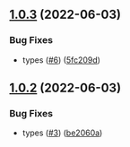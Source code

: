 ## [1.0.3](https://github.com/dankreiger/fetch-woof/compare/v1.0.2...v1.0.3) (2022-06-03)


### Bug Fixes

* types ([#6](https://github.com/dankreiger/fetch-woof/issues/6)) ([5fc209d](https://github.com/dankreiger/fetch-woof/commit/5fc209d9bea63f2309f510fd2754b75926ba7fff))

## [1.0.2](https://github.com/dankreiger/fetch-woof/compare/v1.0.1...v1.0.2) (2022-06-03)


### Bug Fixes

* types ([#3](https://github.com/dankreiger/fetch-woof/issues/3)) ([be2060a](https://github.com/dankreiger/fetch-woof/commit/be2060a09b86a9a0a4b4e16111da8569e3682e8b))

